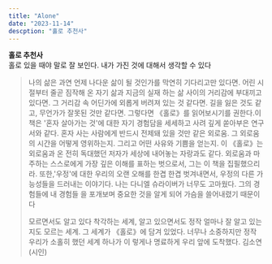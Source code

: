 ```yaml
---
title: "Alone"
date: "2023-11-14"
descption: "홀로 추천사"
---
```


**홀로 추천사**</br>
홀로 있을 때야 말로 잘 보인다. 내가 가진 것에 대해서 생각할 수 있다


>나의 삶은 과연 언제 나다운 삶이 될 것인가를 막연히 기다리고만 있다면. 어린 시절부터 줄곧 짐작해 온 자기 삶과 지금의 실재 하는 삶 사이의 거리감에 부대끼고 있다면. 그 거리감 속 어딘가에 외롭게 버려져 있는 것 같다면. 길을 잃은 것도 같고, 무언가가 잘못된 것만 같다면. 그렇다면 《홀로》를 읽어보시기를 권한다.이 책은 '혼자 살아가는 것'에 대한 자기 경험담을 세세하고 사려 깊게 쏟아부은 연구서와 같다. 혼자 사는 사람에게 반드시 전제돼 있을 것만 같은 외로움. 그 외로움의 시간을 어떻게 영위하는지. 그리고 어떤 사유와 기쁨을 얻는지. 이 《홀로》는 외로움과 온 전히 독대했던 저자가 세상에 내어놓는 자랑과도 같다. 외로움과 마주하는 스스로에게 가장 깊은 이해를 표하는 벗으로서, 그는 이 책을 집필했으리라. 또한,'우정'에 대한 우리의 오랜 오해를 한겹 한겹 벗겨내면서, 우정의 다른 가능성들을 드러내는 이야기다. 나는 다니엘 슈라이버가 너무도 고마웠다. 그의 경험들에 내 경험들 을 포개보며 중요한 것을 알게 되어 가슴을 쓸어내렸기 때문이다
>
>모르면서도 알고 있다 착각하는 세계, 알고 있으면서도 정작 얼마나 잘 알고 있는지도 모르는 세계. 그 세계가 《홀로》에 담겨 있었다. 너무나 소중하지만 정작 우리가 소홀히 했던 세계 하나가 이 렇게나 명료하게 우리 앞에 도착했다.
김소연(시인)